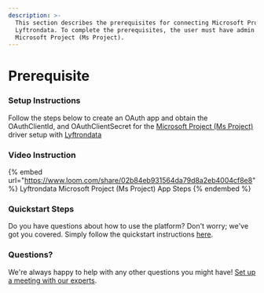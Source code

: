 ```yaml
---
description: >-
  This section describes the prerequisites for connecting Microsoft Project (Ms Project) to
  Lyftrondata. To complete the prerequisites, the user must have admin access to
  Microsoft Project (Ms Project).
---
```


# Prerequisite

<mark style="color:blue;"></mark>

### Setup Instructions

Follow the steps below to create an OAuth app and obtain the OAuthClientId, and OAuthClientSecret for the [Microsoft Project (Ms Project)](https://www.lyftrondata.com/integration/microsoft-project-(ms-project)/)[ ](https://www.lyftrondata.com/integration/freshdesk/)driver setup with [Lyftrondata](https://www.lyftrondata.com)

### Video Instruction

{% embed url="https://www.loom.com/share/02b84eb931564da79d8a2eb4004cf8e8" %}
Lyftrondata Microsoft Project (Ms Project) App Steps
{% endembed %}

### Quickstart Steps

Do you have questions about how to use the platform? Don't worry; we've got you covered. Simply follow the quickstart instructions [here](../../../quickstart-steps.md).

### Questions? <a href="#questions" id="questions"></a>

We're always happy to help with any other questions you might have! [Set up a meeting with our experts](https://www.lyftrondata.com/book-a-meeting/).

